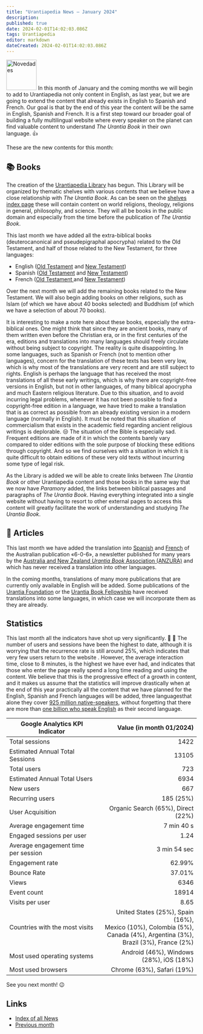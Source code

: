 ```yaml
---
title: "Urantiapedia News — January 2024"
description: 
published: true
date: 2024-02-01T14:02:03.086Z
tags: Urantiapedia
editor: markdown
dateCreated: 2024-02-01T14:02:03.086Z
---
```


<img src="/_assets/svg/icon-news.svg" alt="Novedades" style="width: 80px;"> In this month of January and the coming months we will begin to add to Urantiapedia not only content in English, as last year, but we are going to extend the content that already exists in English to Spanish and French. Our goal is that by the end of this year the content will be the same in English, Spanish and French. It is a first step toward our broader goal of building a fully multilingual website where every speaker on the planet can find valuable content to understand _The Urantia Book_ in their own language. :+1: 

These are the new contents for this month: 

## :books: Books 

The creation of the [Urantiapedia Library](/en/book) has begun. This Library will be organized by thematic shelves with various contents that we believe have a close relationship with _The Urantia Book_. As can be seen on the [shelves index page](/en/index/books) these will contain content on world religions, theology, religions in general, philosophy, and science. They will all be books in the public domain and especially from the time before the publication of _The Urantia Book_. 

This last month we have added all the extra-biblical books (deuterocanonical and pseudepigraphal apocrypha) related to the Old Testament, and half of those related to the New Testament, for three languages: 

- English ([Old Testament](/en/index/books_judeo_christianism_ot ) and [New Testament](/en/index/books_judeo_christianism_nt)) 
- Spanish ([Old Testament](/es/index/books_judeo_christianism_ot) and [New Testament](/es/index/books_judeo_christianism_nt)) 
- French ([Old Testament ](/fr/index/books_judeo_christianism_ot) and [New Testament](/fr/index/books_judeo_christianism_nt)) 

Over the next month we will add the remaining books related to the New Testament. We will also begin adding books on other religions, such as Islam (of which we have about 40 books selected) and Buddhism (of which we have a selection of about 70 books).

It is interesting to make a note here about these books, especially the extra-biblical ones. One might think that since they are ancient books, many of them written even before the Christian era, or in the first centuries of the era, editions and translations into many languages ​​should freely circulate without being subject to copyright. The reality is quite disappointing. In some languages, such as Spanish or French (not to mention other languages), concern for the translation of these texts has been very low, which is why most of the translations are very recent and are still subject to rights. English is perhaps the language that has received the most translations of all these early writings, which is why there are copyright-free versions in English, but not in other languages, of many biblical apocrypha and much Eastern religious literature. Due to this situation, and to avoid incurring legal problems, whenever it has not been possible to find a copyright-free edition in a language, we have tried to make a translation that is as correct as possible from an already existing version in a modern language (normally in English). It must be noted that this situation of commercialism that exists in the academic field regarding ancient religious writings is deplorable. :unamused: The situation of the Bible is especially sad. Frequent editions are made of it in which the contents barely vary compared to older editions with the sole purpose of blocking these editions through copyright. And so we find ourselves with a situation in which it is quite difficult to obtain editions of these very old texts without incurring some type of legal risk. 

As the Library is added we will be able to create links between _The Urantia Book_ or other Urantiapedia content and those books in the same way that we now have _Paramony_ added, the links between biblical passages and paragraphs of _The Urantia Book_. Having everything integrated into a single website without having to resort to other external pages to access this content will greatly facilitate the work of understanding and studying _The Urantia Book_. 

## :page_with_curl: Articles 

This last month we have added the translation into [Spanish](/es/index/articles_606) and [French](/fr/index/articles_606) of the Australian publication «6-0-6», a newsletter published for many years by the [Australia and New Zealand _Urantia Book_ Association (ANZURA)](https://anzura.urantia-association.org/) and which has never received a translation into other languages.

In the coming months, translations of many more publications that are currently only available in English will be added. Some publications of the [Urantia Foundation](https://www.urantia.org/) or the [Urantia Book Fellowship](https://urantiabook.org/) have received translations into some languages, in which case we will incorporate them as they are already. 

## Statistics 

This last month all the indicators have shot up very significantly. :clap: :clap: The number of users and sessions have been the highest to date, although it is worrying that the recurrence rate is still around 25%, which indicates that very few users return to the website . However, the average interaction time, close to 8 minutes, is the highest we have ever had, and indicates that those who enter the page really spend a long time reading and using the content. We believe that this is the progressive effect of a growth in content, and it makes us assume that the statistics will improve drastically when at the end of this year practically all the content that we have planned for the English, Spanish and French languages will be added, three languages ​​that alone they cover [925 million native-speakers](https://en.wikipedia.org/wiki/List_of_languages_by_number_of_native_speakers), without forgetting that there are more than [one billion who speak English](https://en.wikipedia.org/wiki/List_of_languages_by_total_number_of_speakers) as their second language. 

Google Analytics KPI Indicator | Value (in month 01/2024) 
--- | ---: 
Total sessions | 1422 
Estimated Annual Total Sessions | 13105 
Total users | 723 
Estimated Annual Total Users | 6934 
New users | 667 
Recurring users | 185 (25%) 
User Acquisition | Organic Search (65%), Direct (22%) 
Average engagement time | 7 min 40 s 
Engaged sessions per user | 1.24 
Average engagement time per session | 3 min 54 sec 
Engagement rate | 62.99% 
Bounce Rate | 37.01% 
Views | 6346 
Event count | 18914 
Visits per user | 8.65 
Countries with the most visits | United States (25%), Spain (16%), <br>Mexico (10%), Colombia (5%), <br>Canada (4%), Argentina (3%), <br>Brazil (3%), France (2%) 
Most used operating systems | Android (46%), Windows (28%), iOS (18%) 
Most used browsers | Chrome (63%), Safari (19%) 

See you next month! :wink: 

## Links 

- [Index of all News](/en/news) 
- [Previous month](/en/news/2023/12)